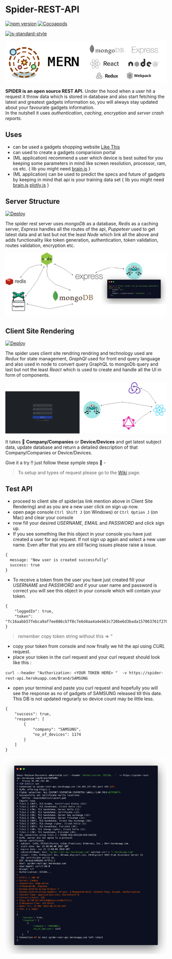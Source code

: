 # Spider-REST-API

[![npm version](https://badge.fury.io/js/express.svg)](https://badge.fury.io/js/express)
[![Cocoapods](https://img.shields.io/badge/license-MIT-green.svg)](http://doge.mit-license.org)

[![js-standard-style](https://cdn.rawgit.com/feross/standard/master/badge.svg)](https://github.com/feross/standard)

<img src="Examples/mern.png" alt="Stack" />

<b>SPIDER is an open source REST API.</b> Under the hood when a user hit a request it throw data which is stored in database and also start fetching the latest and greatest gadgets information so, you will always stay updated about your favourate gadgets information. <br>
In the nutshell it uses _authentication_, _caching_, _encryption_ and _server crash reports_.
<br>

## Uses

- can be used a gadgets shopping website [Like This](https://github.com/omkarnath1123/My-Awesome-Shop)
- can used to create a gadgets comparision portal
- (ML application) recommend a user which device is best suited for you keeping some parameters in mind like screen resolution, processor, ram, os etc. { lib you might need [brain.js](https://github.com/BrainJS/brain.js) }
- (ML application) can be used to predict the specs and future of gadgets by keeping in mind that api is your training data set { lib you might need [brain.js](https://github.com/BrainJS/brain.js) [plotly.js](https://plot.ly/javascript/) }

## Server Structure
[![Deploy](https://www.herokucdn.com/deploy/button.png)](http://spider-rest-api.herokuapp.com/Brands)

The spider rest server uses _mongoDb_ as a database, _Redis_ as a caching server, _Express_ handles all the routes of the api, _Puppeteer_ used to get latest data and at last but not the least _Node_ which link all the above and adds functionality like token generation, authentication, token validation, routes validation, encryption etc.

<img src="Examples/Server_Diagram.jpg" alt="Server Structure" />

## Client Site Rendering
[![Deploy](https://www.herokucdn.com/deploy/button.png)](https://spider-client.herokuapp.com/)

The spider uses client site rendring rendring and technology used are _Redux_ for state management, _GraphQl_ used for front end query language and also used in node to convert query GraphQL to mongoDb query and last but not the least _React_ which is used to create and handle all the UI in form of components.

<img src="Examples/Client.jpg" alt="Server Structure" />
<br/>

It takes :iphone: <b>Company/Companies</b> or <b>Device/Devices</b> and get latest subject data, update database and return a detailed description of that Company/Companies or Device/Devices.

Give it a try !! just follow these symple steps :hammer: -

> To setup and types of request please go to the [Wiki](https://github.com/omkarnath1123/Spider-REST-API/wiki) page.

## Test API
- proceed to client site of spider(as link mention above in Client Site Rendering) and as you are a new user click on sign up now.
- open page console `Ctrl Shift J` (on Windows) or `Ctrl Option J` (on Mac) and clear your console
- now fill your desired _USERNAME_, _EMAIL_ and _PASSWORD_ and click sign up.
- If you see something like this object in your console you have just created a user for api request. If not sign up again and select a new user name. Even after that you are still facing issues please raise a issue.
```
{
  message: "New user is created successfully"
  success: true
}
```
- To receive a token from the user you have just created fill your _USERNAME_ and _PASSWORD_ and if your user name and password is correct you will see this object in your console which will contain your token.
```
{
    "loggedIn": true,
    "token": "fc16aabb57febca9af7ee886cb7f8c7e6d4aa4a4eb63c720be6d3bada157063761f2709e13d0010920e088f0af16070b4515c4774adb07a6cfa4966cf8bd69c141c51f9c5e286764497e90c64e5033629d64f84ae73a170ceab62407985a2be7a78114ebcecf0742e3d711765c8ec53aea5c83c8eb27ee0dcf1964762103aae44a85"
}
```
> remember copy token string without this => *"*  
- copy your token from console and now finally we hit the api using *CURL* request.
- place your token in the curl request and your curl request should look like this :

``curl --header "Authorization: <YOUR TOKEN HERE> "  -v https://spider-rest-api.herokuapp.com/Brand/SAMSUNG``
- open your terminal and paste you curl request and hopefully you will see the response as no of gadgets of SAMSUNG released till this date. This DB is not updated regurarly so device count may be little less.
```
{
    "success": true,
    "response": [
        {
            "company": "SAMSUNG",
            "no_of_devices": 1174
        }
    ]
}
```
<img src="Examples/curl.png" alt="SPIDER curl get request" />
